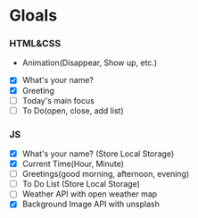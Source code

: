 # Gloals

### HTML&CSS

- Animation(Disappear, Show up, etc.)
- [x] What's your name?
- [x] Greeting
- [ ] Today's main focus
- [ ] To Do(open, close, add list)

### JS

- [x] What's your name? (Store Local Storage)
- [x] Current Time(Hour, Minute)
- [ ] Greetings(good morning, afternoon, evening)
- [ ] To Do List (Store Local Storage)
- [ ] Weather API with open weather map
- [x] Background Image API with unsplash